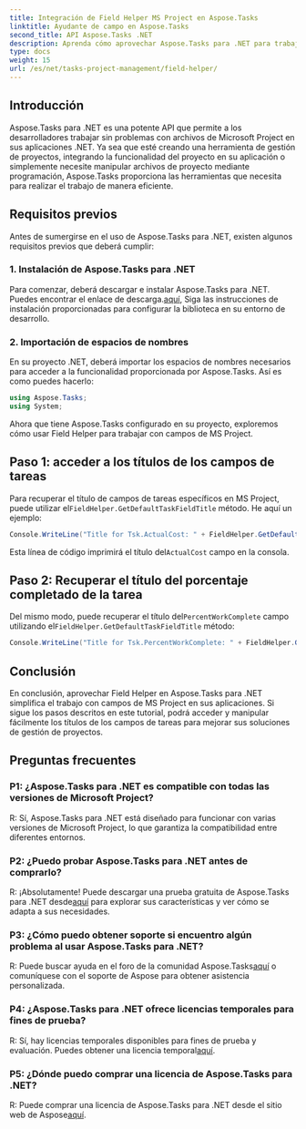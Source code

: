 ```yaml
---
title: Integración de Field Helper MS Project en Aspose.Tasks
linktitle: Ayudante de campo en Aspose.Tasks
second_title: API Aspose.Tasks .NET
description: Aprenda cómo aprovechar Aspose.Tasks para .NET para trabajar con archivos de MS Project sin problemas.
type: docs
weight: 15
url: /es/net/tasks-project-management/field-helper/
---
```

## Introducción

Aspose.Tasks para .NET es una potente API que permite a los desarrolladores trabajar sin problemas con archivos de Microsoft Project en sus aplicaciones .NET. Ya sea que esté creando una herramienta de gestión de proyectos, integrando la funcionalidad del proyecto en su aplicación o simplemente necesite manipular archivos de proyecto mediante programación, Aspose.Tasks proporciona las herramientas que necesita para realizar el trabajo de manera eficiente.

## Requisitos previos

Antes de sumergirse en el uso de Aspose.Tasks para .NET, existen algunos requisitos previos que deberá cumplir:

### 1. Instalación de Aspose.Tasks para .NET

 Para comenzar, deberá descargar e instalar Aspose.Tasks para .NET. Puedes encontrar el enlace de descarga.[aquí](https://releases.aspose.com/tasks/net/), Siga las instrucciones de instalación proporcionadas para configurar la biblioteca en su entorno de desarrollo.

### 2. Importación de espacios de nombres

En su proyecto .NET, deberá importar los espacios de nombres necesarios para acceder a la funcionalidad proporcionada por Aspose.Tasks. Así es como puedes hacerlo:

```csharp
using Aspose.Tasks;
using System;

```

Ahora que tiene Aspose.Tasks configurado en su proyecto, exploremos cómo usar Field Helper para trabajar con campos de MS Project.

## Paso 1: acceder a los títulos de los campos de tareas

 Para recuperar el título de campos de tareas específicos en MS Project, puede utilizar el`FieldHelper.GetDefaultTaskFieldTitle` método. He aquí un ejemplo:

```csharp
Console.WriteLine("Title for Tsk.ActualCost: " + FieldHelper.GetDefaultTaskFieldTitle(Tsk.ActualCost.KeyType));
```

 Esta línea de código imprimirá el título del`ActualCost` campo en la consola.

## Paso 2: Recuperar el título del porcentaje completado de la tarea

 Del mismo modo, puede recuperar el título del`PercentWorkComplete` campo utilizando el`FieldHelper.GetDefaultTaskFieldTitle` método:

```csharp
Console.WriteLine("Title for Tsk.PercentWorkComplete: " + FieldHelper.GetDefaultTaskFieldTitle(Tsk.PercentWorkComplete.KeyType));
```

## Conclusión

En conclusión, aprovechar Field Helper en Aspose.Tasks para .NET simplifica el trabajo con campos de MS Project en sus aplicaciones. Si sigue los pasos descritos en este tutorial, podrá acceder y manipular fácilmente los títulos de los campos de tareas para mejorar sus soluciones de gestión de proyectos.

## Preguntas frecuentes

### P1: ¿Aspose.Tasks para .NET es compatible con todas las versiones de Microsoft Project?

R: Sí, Aspose.Tasks para .NET está diseñado para funcionar con varias versiones de Microsoft Project, lo que garantiza la compatibilidad entre diferentes entornos.

### P2: ¿Puedo probar Aspose.Tasks para .NET antes de comprarlo?

 R: ¡Absolutamente! Puede descargar una prueba gratuita de Aspose.Tasks para .NET desde[aquí](https://releases.aspose.com/) para explorar sus características y ver cómo se adapta a sus necesidades.

### P3: ¿Cómo puedo obtener soporte si encuentro algún problema al usar Aspose.Tasks para .NET?

 R: Puede buscar ayuda en el foro de la comunidad Aspose.Tasks[aquí](https://forum.aspose.com/c/tasks/15) o comuníquese con el soporte de Aspose para obtener asistencia personalizada.

### P4: ¿Aspose.Tasks para .NET ofrece licencias temporales para fines de prueba?

 R: Sí, hay licencias temporales disponibles para fines de prueba y evaluación. Puedes obtener una licencia temporal[aquí](https://purchase.aspose.com/temporary-license/).

### P5: ¿Dónde puedo comprar una licencia de Aspose.Tasks para .NET?

 R: Puede comprar una licencia de Aspose.Tasks para .NET desde el sitio web de Aspose[aquí](https://purchase.aspose.com/buy).